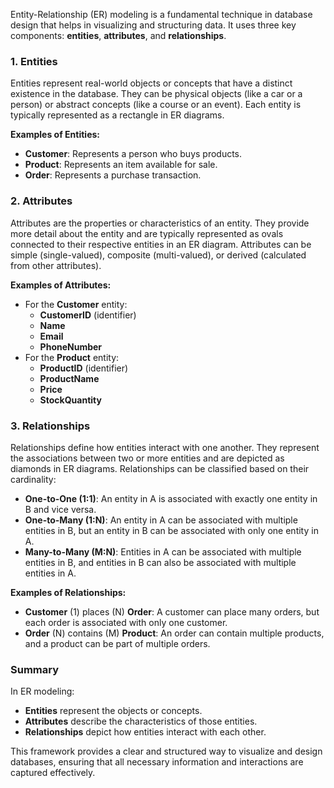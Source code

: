 Entity-Relationship (ER) modeling is a fundamental technique in database design that helps in visualizing and structuring data. It uses three key components: **entities**, **attributes**, and **relationships**.

### 1. Entities
Entities represent real-world objects or concepts that have a distinct existence in the database. They can be physical objects (like a car or a person) or abstract concepts (like a course or an event). Each entity is typically represented as a rectangle in ER diagrams.

**Examples of Entities:**
- **Customer**: Represents a person who buys products.
- **Product**: Represents an item available for sale.
- **Order**: Represents a purchase transaction.

### 2. Attributes
Attributes are the properties or characteristics of an entity. They provide more detail about the entity and are typically represented as ovals connected to their respective entities in an ER diagram. Attributes can be simple (single-valued), composite (multi-valued), or derived (calculated from other attributes).

**Examples of Attributes:**
- For the **Customer** entity:
  - **CustomerID** (identifier)
  - **Name**
  - **Email**
  - **PhoneNumber**
- For the **Product** entity:
  - **ProductID** (identifier)
  - **ProductName**
  - **Price**
  - **StockQuantity**

### 3. Relationships
Relationships define how entities interact with one another. They represent the associations between two or more entities and are depicted as diamonds in ER diagrams. Relationships can be classified based on their cardinality:

- **One-to-One (1:1)**: An entity in A is associated with exactly one entity in B and vice versa. 
- **One-to-Many (1:N)**: An entity in A can be associated with multiple entities in B, but an entity in B can be associated with only one entity in A.
- **Many-to-Many (M:N)**: Entities in A can be associated with multiple entities in B, and entities in B can also be associated with multiple entities in A.

**Examples of Relationships:**
- **Customer** (1) places (N) **Order**: A customer can place many orders, but each order is associated with only one customer.
- **Order** (N) contains (M) **Product**: An order can contain multiple products, and a product can be part of multiple orders.

### Summary
In ER modeling:
- **Entities** represent the objects or concepts.
- **Attributes** describe the characteristics of those entities.
- **Relationships** depict how entities interact with each other.

This framework provides a clear and structured way to visualize and design databases, ensuring that all necessary information and interactions are captured effectively.